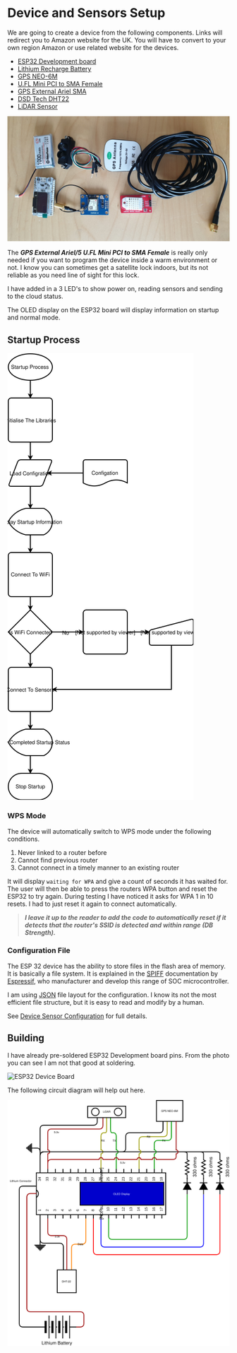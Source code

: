 # Device and Sensors Setup

We are going to create a device from the following components.  Links will redirect you to Amazon website for the UK.  You will have to convert to your own region Amazon or use related website for the devices.  

* [ESP32 Development board](https://www.amazon.co.uk/gp/product/B076P8GRWV/ref=ppx_od_dt_b_asin_title_s00?ie=UTF8&psc=1)
* [Lithium Recharge Battery](https://www.amazon.co.uk/gp/product/B07CYMYMS9/ref=ppx_yo_dt_b_asin_title_o02_s00?ie=UTF8&psc=1)
* [GPS NEO-6M](https://www.amazon.co.uk/gp/product/B01N38EMBF/ref=ppx_od_dt_b_asin_title_s01?ie=UTF8&psc=1)
* [U.FL Mini PCI to SMA Female](https://www.amazon.co.uk/gp/product/B01LPXGJ2I/ref=ppx_yo_dt_b_asin_title_o02_s01?ie=UTF8&psc=1)
* [GPS External Ariel SMA](https://www.amazon.co.uk/Waterproof-Active-Antenna-28dB-Gain-Black/dp/B00LXRQY9A/ref=sr_1_5?dchild=1&keywords=gps+antenna&qid=1597056498&sr=8-5)
* [DSD Tech DHT22](https://www.amazon.co.uk/gp/product/B07CM2VLBK/ref=ppx_yo_dt_b_asin_title_o03_s00?ie=UTF8&psc=1)
* [LiDAR Sensor](https://www.amazon.co.uk/MakerHawk-Single-Point-Compatible-Communication-Interface/dp/B0778B15G7/ref=sr_1_5?dchild=1&keywords=lidar+sensor&qid=1597056770&sr=8-5)

![All Devices](./images/AllDevices.jpg)

The _**GPS External Ariel/5 U.FL Mini PCI to SMA Female**_ is really only needed if you want to program the device inside a warm environment or not.  I know you can sometimes get a satellite lock indoors, but its not reliable as you need line of sight for this lock.

I have added in a 3 LED's to show power on, reading sensors and sending to the cloud status.

The OLED display on the ESP32 board will display information on startup and normal mode.

## Startup Process

![Startup Process Flow](./images/esp-startup.svg)

### WPS Mode

The device will automatically switch to WPS mode under the following conditions.

1. Never linked to a router before
1. Cannot find previous router
1. Cannot connect in a timely manner to an existing router

It will display `waiting for WPA` and give a count of seconds it has waited for.  The user will then be able to press the routers WPA button and reset the ESP32 to try again.  During testing I have noticed it asks for WPA 1 in 10 resets.  I had to just reset it again to connect automatically.  

>__*I leave it up to the reader to add the code to automatically reset if it detects that the router's SSID is detected and within range (DB Strength).*__

### Configuration File

The ESP 32 device has the ability to store files in the flash area of memory.  It is basically a file system.  It is explained in the [SPIFF](https://docs.espressif.com/projects/esp-idf/en/latest/esp32/api-reference/storage/spiffs.html) documentation by [Espressif](https://www.espressif.com/), who manufacturer and develop this range of SOC microcontroller.

I am using [JSON](https://www.json.org/json-en.html) file layout for the configuration.  I know its not the most efficient file structure, but it is easy to read and modify by a human.

See [Device Sensor Configuration](./DeviceConfigSetup.md) for full details.

## Building

I have already pre-soldered ESP32 Development board pins.  From the photo you can see I am not that good at soldering.

![ESP32 Device Board](./images/ESP32DevBoard.jpg)

The following circuit diagram will help out here.

![Circuit Diagram](./images/CircuitDiagram.svg)
